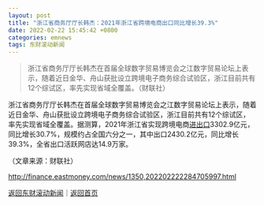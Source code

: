 ```yaml
---
layout: post
title: "浙江省商务厅厅长韩杰：2021年浙江省跨境电商出口同比增长39.3%"
date: 2022-02-22 15:45:42 +0800
categories: emnews
tags: 东财滚动新闻
---
```

> 浙江省商务厅厅长韩杰在首届全球数字贸易博览会之江数字贸易论坛上表示，随着近日金华、舟山获批设立跨境电子商务综合试验区，浙江目前共有12个综试区，率先实现省域全覆盖。（财联社）

<p>浙江省商务厅厅长韩杰在首届全球数字贸易博览会之江数字贸易论坛上表示，随着近日金华、舟山获批设立跨境电子商务综合试验区，浙江目前共有12个综试区，率先实现省域全覆盖。据测算，2021年浙江省实现跨境电商<span id="Info.381"><a href="http://data.eastmoney.com/cjsj/hgjck.html" class="infokey">进出口</a></span>3302.9亿元，同比增长30.7%，规模约占全国六分之一，其中出口2430.2亿元，同比增长39.3%，全省出口活跃网店达14.9万家。</p><p class="em_media">（文章来源：财联社）</p>

<http://finance.eastmoney.com/news/1350,202202222284705997.html>

[返回东财滚动新闻](//finews.withounder.com/emnews/)｜[返回首页](//finews.withounder.com/)